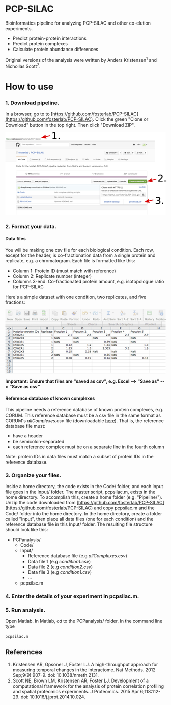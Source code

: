 # PCP-SILAC
Bioinformatics pipeline for analyzing PCP-SILAC and other co-elution experiments.

* Predict protein-protein interactions
* Predict protein complexes
* Calculate protein abundance differences

Original versions of the analysis were written by Anders Kristensen<sup>1</sup> and Nichollas Scott<sup>2</sup>.


# How to use

### 1. Download pipeline.

In a browser, go to to [https://github.com/fosterlab/PCP-SILAC](https://github.com/fosterlab/PCP-SILAC). Click the green "Clone or Download" button in the top right. Then click "Download ZIP".

![Download pipeline from github](/ReadmeFigures/01download.jpg?raw=true)

### 2. Format your data.

#### Data files
You will be making one csv file for each biological condition. Each row, except for the header, is co-fractionation data from a single protein and replicate, e.g. a chromatogram. Each file is formatted like this:

* Column 1: Protein ID (must match with reference)
* Column 2: Replicate number (integer)
* Columns 3-end: Co-fractionated protein amount, e.g. isotopologue ratio for PCP-SILAC

Here's a simple dataset with one condition, two replicates, and five fractions:

![Format your data files like this](/ReadmeFigures/examplefile1.jpg?raw=true)

**Important: Ensure that files are "saved as csv", e.g. Excel --> "Save as" --> "Save as csv"**

#### Reference database of known complexes
This pipeline needs a reference database of known protein complexes, e.g. CORUM. This reference database must be a csv file in the same format as CORUM's *allComplexes.csv* file (downloadable [here](http://mips.helmholtz-muenchen.de/genre/proj/corum/)). That is, the reference database file must:
* have a header
* be semicolon-separated
* each reference complex must be on a separate line in the fourth column

Note: protein IDs in data files must match a subset of protein IDs in the reference database.


### 3. Organize your files.

Inside a home directory, the code exists in the Code/ folder, and each input file goes in the Input/ folder. The master script, pcpsilac.m, exists in the home directory. To accomplish this, create a home folder (e.g. "Pipeline/"). Unzip the code downloaded from [https://github.com/fosterlab/PCP-SILAC](https://github.com/fosterlab/PCP-SILAC) and copy pcpsilac.m and the Code/ folder into the home directory. In the home directory, create a folder called "Input", then place all data files (one for each condition) and the reference database file in this Input/ folder. The resulting file structure should look like this:

  * PCPanalysis/
    * Code/
    * Input/
      * Reference database file (e.g *allComplexes.csv*)
      * Data file 1 (e.g *condition1.csv*)
      * Data file 2 (e.g *condition2.csv*)
      * Data file 3 (e.g *condition1.csv*)
      * ...
    * pcpsilac.m



### 4. Enter the details of your experiment in pcpsilac.m.


### 5. Run analysis.
Open Matlab. In Matlab, *cd* to the PCPanalysis/ folder. In the command line type

```
pcpsilac.m
```


## References

1. Kristensen AR, Gpsoner J, Foster LJ. A high-throughput approach for measuring temporal changes in the interactome. Nat Methods. 2012 Sep;9(9):907-9. doi: 10.1038/nmeth.2131.
2. Scott NE, Brown LM, Kristensen AR, Foster LJ. Development of a computational framework for the analysis of protein correlation profiling and spatial proteomics experiments. J Proteomics. 2015 Apr 6;118:112-29. doi: 10.1016/j.jprot.2014.10.024.
